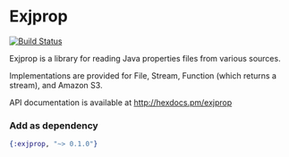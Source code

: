Exjprop
=======

[![Build Status](https://travis-ci.org/stocks29/exjprop.svg?branch=master)](https://travis-ci.org/stocks29/exjprop)

Exjprop is a library for reading Java properties files from various sources.

Implementations are provided for File, Stream, Function (which returns a stream), and Amazon S3.

API documentation is available at http://hexdocs.pm/exjprop

### Add as dependency

```elixir
{:exjprop, "~> 0.1.0"}
```
